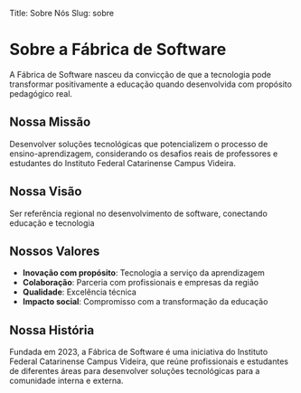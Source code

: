 Title: Sobre Nós
Slug: sobre

# Sobre a Fábrica de Software

A Fábrica de Software nasceu da convicção de que a tecnologia pode transformar positivamente a educação quando desenvolvida com propósito pedagógico real.

## Nossa Missão

Desenvolver soluções tecnológicas que potencializem o processo de ensino-aprendizagem, considerando os desafios reais de professores e estudantes do Instituto Federal Catarinense Campus Videira.

## Nossa Visão

Ser referência regional no desenvolvimento de software, conectando educação e tecnologia

## Nossos Valores

- **Inovação com propósito**: Tecnologia a serviço da aprendizagem
- **Colaboração**: Parceria com profissionais e empresas da região
- **Qualidade**: Excelência técnica
- **Impacto social**: Compromisso com a transformação da educação

## Nossa História

Fundada em 2023, a Fábrica de Software é uma iniciativa do Instituto Federal Catarinense Campus Videira, que reúne profissionais e estudantes de diferentes áreas para desenvolver soluções tecnológicas para a comunidade interna e externa.